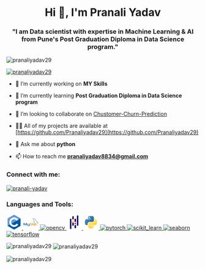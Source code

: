 <h1 align="center">Hi 👋, I'm Pranali Yadav</h1>
<h3 align="center">"I am Data scientist with expertise in Machine Learning & AI from Pune's Post Graduation Diploma in Data Science program."</h3>

<p align="left"> <img src="https://komarev.com/ghpvc/?username=pranaliyadav29&label=Profile%20views&color=0e75b6&style=flat" alt="pranaliyadav29" /> </p>

<p align="left"> <a href="https://github.com/ryo-ma/github-profile-trophy"><img src="https://github-profile-trophy.vercel.app/?username=pranaliyadav29" alt="pranaliyadav29" /></a> </p>

- 🔭 I’m currently working on **MY Skills**

- 🌱 I’m currently learning **Post Graduation Diploma in Data Science program**

- 👯 I’m looking to collaborate on [Chustomer-Churn-Prediction](https://github.com/Pranaliyadav29/Chustomer-Churn)

- 👨‍💻 All of my projects are available at [https://github.com/Pranaliyadav29](https://github.com/Pranaliyadav29)

- 💬 Ask me about **python**

- 📫 How to reach me **pranaliyadav8834@gmail.com**

<h3 align="left">Connect with me:</h3>
<p align="left">
<a href="https://linkedin.com/in/pranali-yadav" target="blank"><img align="center" src="https://raw.githubusercontent.com/rahuldkjain/github-profile-readme-generator/master/src/images/icons/Social/linked-in-alt.svg" alt="pranali-yadav" height="30" width="40" /></a>
</p>

<h3 align="left">Languages and Tools:</h3>
<p align="left"> <a href="https://www.cprogramming.com/" target="_blank" rel="noreferrer"> <img src="https://raw.githubusercontent.com/devicons/devicon/master/icons/c/c-original.svg" alt="c" width="40" height="40"/> </a> <a href="https://www.mysql.com/" target="_blank" rel="noreferrer"> <img src="https://raw.githubusercontent.com/devicons/devicon/master/icons/mysql/mysql-original-wordmark.svg" alt="mysql" width="40" height="40"/> </a> <a href="https://opencv.org/" target="_blank" rel="noreferrer"> <img src="https://www.vectorlogo.zone/logos/opencv/opencv-icon.svg" alt="opencv" width="40" height="40"/> </a> <a href="https://pandas.pydata.org/" target="_blank" rel="noreferrer"> <img src="https://raw.githubusercontent.com/devicons/devicon/2ae2a900d2f041da66e950e4d48052658d850630/icons/pandas/pandas-original.svg" alt="pandas" width="40" height="40"/> </a> <a href="https://www.python.org" target="_blank" rel="noreferrer"> <img src="https://raw.githubusercontent.com/devicons/devicon/master/icons/python/python-original.svg" alt="python" width="40" height="40"/> </a> <a href="https://pytorch.org/" target="_blank" rel="noreferrer"> <img src="https://www.vectorlogo.zone/logos/pytorch/pytorch-icon.svg" alt="pytorch" width="40" height="40"/> </a> <a href="https://scikit-learn.org/" target="_blank" rel="noreferrer"> <img src="https://upload.wikimedia.org/wikipedia/commons/0/05/Scikit_learn_logo_small.svg" alt="scikit_learn" width="40" height="40"/> </a> <a href="https://seaborn.pydata.org/" target="_blank" rel="noreferrer"> <img src="https://seaborn.pydata.org/_images/logo-mark-lightbg.svg" alt="seaborn" width="40" height="40"/> </a> <a href="https://www.tensorflow.org" target="_blank" rel="noreferrer"> <img src="https://www.vectorlogo.zone/logos/tensorflow/tensorflow-icon.svg" alt="tensorflow" width="40" height="40"/> </a> </p>

<p><img align="left" src="https://github-readme-stats.vercel.app/api/top-langs?username=pranaliyadav29&show_icons=true&locale=en&layout=compact" alt="pranaliyadav29" /></p>

<p>&nbsp;<img align="center" src="https://github-readme-stats.vercel.app/api?username=pranaliyadav29&show_icons=true&locale=en" alt="pranaliyadav29" /></p>

<p><img align="center" src="https://github-readme-streak-stats.herokuapp.com/?user=pranaliyadav29&" alt="pranaliyadav29" /></p>
